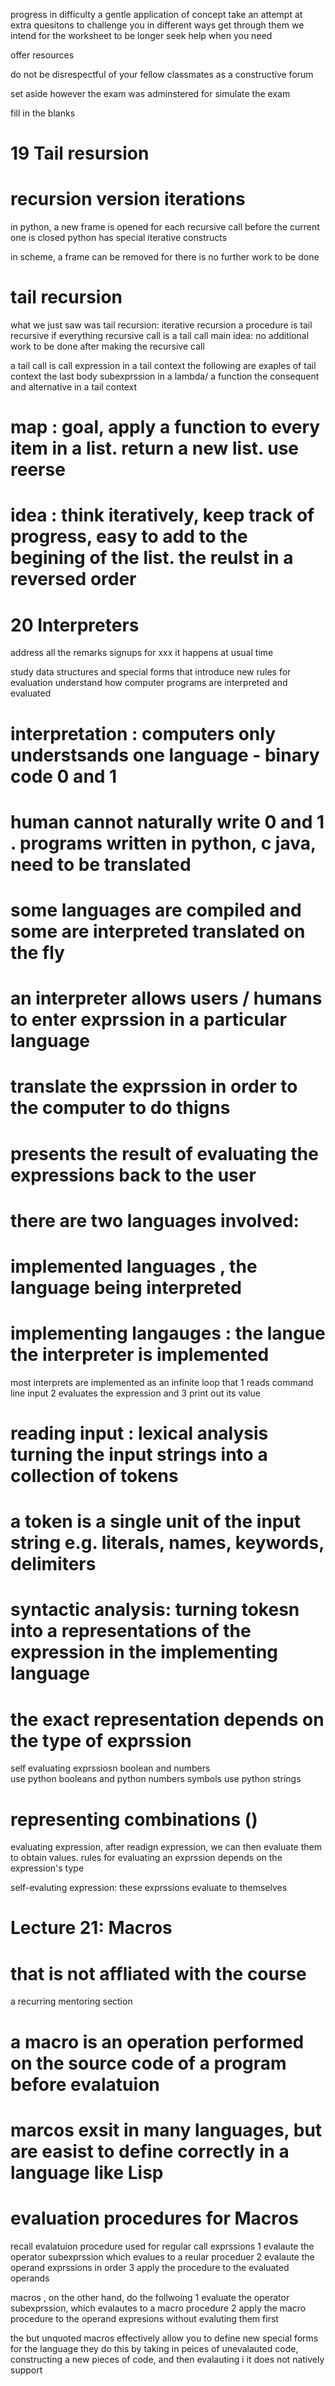 progress in difficulty 
a gentle application of concept 
take an attempt at extra quesitons to challenge you in different ways 
get through them 
we intend for the worksheet to be longer 
seek help when you need 


offer resources 

do not be disrespectful of your fellow classmates 
as a constructive forum 


set aside however the exam was adminstered for 
simulate the exam 

fill in the blanks 

# 19 Tail resursion 

# recursion version iterations 
in python, a new frame is opened for each recursive call before the current one is closed 
python has special iterative constructs 


in scheme, a frame can be removed for there is no further work to be done 



# tail recursion 
what we just saw was tail recursion: iterative recursion 
a procedure is tail recursive if everything recursive call is a tail call 
main idea: no additional work to be done after making the recursive call 

a tail call is call expression in a tail context 
the following are exaples of tail context 
the last body subexprssion in a lambda/ a function 
the consequent and alternative in a tail context 



# map : goal, apply a function to every item in a list. return a new list. use reerse 
# idea : think iteratively, keep track of progress, easy to add to the begining of the list. the reulst in a reversed order 

# 20 Interpreters 
address all the remarks 
signups for xxx 
it happens at usual time 


study data structures and special forms that introduce new rules for evaluation 
understand how computer programs are interpreted and evaluated 



# interpretation : computers only understsands one language - binary code 0 and 1 
# human cannot naturally write 0 and 1 . programs written in python, c java, need to be translated 
# some languages are compiled and some are interpreted translated on the fly 

# an interpreter allows users / humans to enter exprssion in a particular language 
# translate the exprssion in order to the computer to do thigns 
# presents the result of evaluating the expressions back to the user 

# there are two languages involved:
# implemented languages , the language being interpreted 
# implementing langauges : the langue the interpreter is implemented 

most interprets are implemented as an infinite loop that 
1 reads command line input 
2 evaluates the expression and 
3 print out its value 



# reading input : lexical analysis turning the input strings into a collection of tokens 
# a token is a single unit of the input string e.g. literals, names, keywords, delimiters 
# syntactic analysis: turning tokesn into a representations of the expression in the implementing language 
# the exact representation depends on the type of exprssion 



self evaluating exprssiosn boolean and numbers  
use python booleans and python numbers 
symbols use python strings 


# representing combinations (<operator><operand><operator>)
evaluating expression, after readign expression, we can then evaluate them to obtain values. rules for evaluating an exprssion depends on the expression's type 


self-evaluting expression: these exprssions evaluate to themselves 


# Lecture 21: Macros

# that is not affliated with the course 
a recurring mentoring section 

# a macro is an operation performed on the source code of a program before evalatuion 
# marcos exsit in many languages, but are easist to define correctly in a language like Lisp 

# evaluation procedures for Macros 
recall evalatuion procedure used for regular call exprssions 
1 evalaute the operator subexprssion which evalues to a reular proceduer
2 evalaute the operand exprssions in order 
3 apply the procedure to the evaluated operands 

macros , on the other hand, do the follwoing 
1 evaluate the operator subexprssion, which evalautes to a macro procedure 
2 apply the macro procedure to the operand expresions without evaluting them first 


the but unquoted 
macros effectively allow you to define new special forms for the language 
they do this by taking in peices of unevalauted code, constructing a new pieces of code, and then evalauting i 
it does not natively support 















